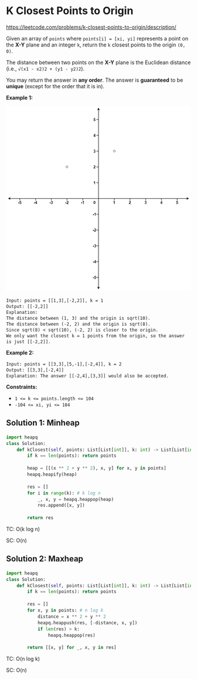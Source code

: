# K Closest Points to Origin

https://leetcode.com/problems/k-closest-points-to-origin/description/

Given an array of `points` where `points[i] = [xi, yi]` represents a point on the **X-Y** plane and an integer `k`, return the `k` closest points to the origin `(0, 0)`.

The distance between two points on the **X-Y** plane is the Euclidean distance (i.e., `√(x1 - x2)2 + (y1 - y2)2`).

You may return the answer in **any order**. The answer is **guaranteed** to be **unique** (except for the order that it is in).

 

**Example 1:**

![img](./assets/closestplane1.jpg)

```
Input: points = [[1,3],[-2,2]], k = 1
Output: [[-2,2]]
Explanation:
The distance between (1, 3) and the origin is sqrt(10).
The distance between (-2, 2) and the origin is sqrt(8).
Since sqrt(8) < sqrt(10), (-2, 2) is closer to the origin.
We only want the closest k = 1 points from the origin, so the answer is just [[-2,2]].
```

**Example 2:**

```
Input: points = [[3,3],[5,-1],[-2,4]], k = 2
Output: [[3,3],[-2,4]]
Explanation: The answer [[-2,4],[3,3]] would also be accepted.
```

 

**Constraints:**

- `1 <= k <= points.length <= 104`
- `-104 <= xi, yi <= 104`





## Solution 1: Minheap

```python
import heapq
class Solution:
    def kClosest(self, points: List[List[int]], k: int) -> List[List[int]]:
        if k == len(points): return points

        heap = [[(x ** 2 + y ** 2), x, y] for x, y in points]
        heapq.heapify(heap)

        res = []
        for i in range(k): # k log n
            _, x, y = heapq.heappop(heap)
            res.append([x, y])
        
        return res
```

TC: O(k log n)

SC: O(n)



## Solution 2: Maxheap

```python
import heapq
class Solution:
    def kClosest(self, points: List[List[int]], k: int) -> List[List[int]]:
        if k == len(points): return points

        res = []
        for x, y in points: # n log k
            distance = x ** 2 + y ** 2
            heapq.heappush(res, [-distance, x, y])
            if len(res) > k:
                heapq.heappop(res)
        
        return [[x, y] for _, x, y in res]
```

TC: O(n log k)

SC: O(n)